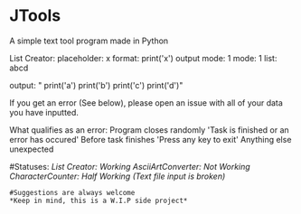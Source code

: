 # JTools
A simple text tool program made in Python

List Creator:
  placeholder: x
  format: print('x')
  output mode: 1
  mode: 1
  list: abcd
  
  output: "
  print('a')
  print('b')
  print('c')
  print('d')"
  
  
  If you get an error (See below), please open an issue with all of your data you have inputted.
  
  What qualifies as an error:
    Program closes randomly
    'Task is finished or an error has occured' Before task finishes
    'Press any key to exit'
    Anything else unexpected
    
    
  #Statuses:
  *List Creator: Working
  AsciiArtConverter: Not Working
  CharacterCounter: Half Working (Text file input is broken)*
    
    
    
    #Suggestions are always welcome
    *Keep in mind, this is a W.I.P side project*

